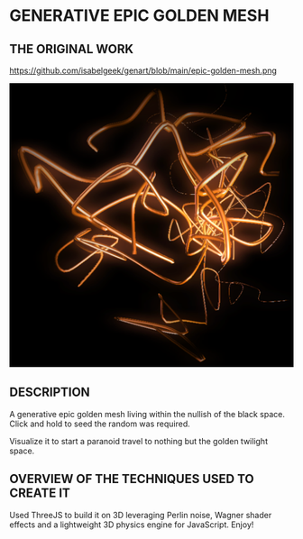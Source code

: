 # GENERATIVE EPIC GOLDEN MESH

## THE ORIGINAL WORK

https://github.com/isabelgeek/genart/blob/main/epic-golden-mesh.png

![](epic-golden-mesh.png)

## DESCRIPTION

A generative epic golden mesh living within the nullish of the black space.
Click and hold to seed the random was required.

Visualize it to start a paranoid travel to nothing but the golden twilight space.

## OVERVIEW OF THE TECHNIQUES USED TO CREATE IT

Used ThreeJS to build it on 3D leveraging Perlin noise, Wagner shader effects and a lightweight 3D physics engine for JavaScript.
Enjoy!


